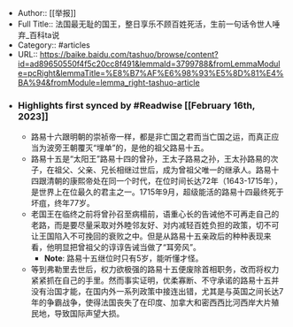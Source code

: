 - Author:: [[举报]]
- Full Title:: 法国最无耻的国王，整日享乐不顾百姓死活，生前一句话令世人唾弃_百科ta说
- Category:: #articles
- URL:: https://baike.baidu.com/tashuo/browse/content?id=ad89650550f4f5c20cc8f491&lemmaId=3799788&fromLemmaModule=pcRight&lemmaTitle=%E8%B7%AF%E6%98%93%E5%8D%81%E4%BA%94&fromModule=lemma_right-tashuo-article
- ### Highlights first synced by #Readwise [[February 16th, 2023]]
    - 路易十六跟明朝的崇祯帝一样，都是非亡国之君而当亡国之运，而真正应当为波旁王朝覆灭“埋单”的，是他的祖父路易十五。
    - 路易十五是“太阳王”路易十四的曾孙，王太子路易之孙，王太孙路易的次子，在祖父、父亲、兄长相继过世后，成为曾祖父唯一的继承人。路易十四跟清朝的康熙帝处在同一个时代，在位时间长达72年（1643-1715年），是世界上在位最久的君主之一。1715年9月，超级能活的路易十四最终死于坏疽，终年77岁。
    - 老国王在临终之前将曾孙召至病榻前，语重心长的告诫他不可再走自己的老路，而是要尽量采取对外睦邻友好、对内减轻百姓负担的政策，切不可让王国陷入不可挽回的衰败之中。但是从路易十五亲政后的种种表现来看，他明显把曾祖父的谆谆告诫当做了“耳旁风”。
        - **Note**: 路易十五继位时只有5岁，能听懂才怪。
    - 等到弗勒里去世后，权力欲极强的路易十五便废除首相职务，改而将权力紧紧抓在自己的手里。然而事实证明，优柔寡断、不守承诺的路易十五并没有治国才能，在国内外一系列政策中接连出错，尤其是与英国之间长达7年的争霸战争，使得法国丧失了在印度、加拿大和密西西比河西岸大片殖民地，导致国际声望大损。
